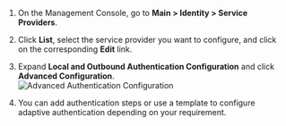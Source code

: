 1. On the Management Console, go to **Main > Identity > Service Providers**.
2. Click **List**, select the service provider you want to configure, and click on the corresponding **Edit** link.
3. Expand **Local and Outbound Authentication Configuration** and click
    **Advanced Configuration**.  
    ![Advanced Authentication Configuration](/assets/img/fragments/advanced-authentication.png)

4. You can add authentication steps or use a template to configure
    adaptive authentication depending on your requirement.
